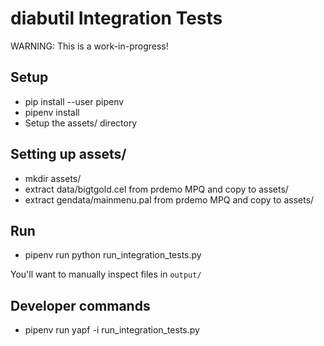 # diabutil Integration Tests

WARNING: This is a work-in-progress!

## Setup

* pip install --user pipenv
* pipenv install
* Setup the assets/ directory

## Setting up assets/

* mkdir assets/
* extract data/bigtgold.cel from prdemo MPQ and copy to assets/
* extract gendata/mainmenu.pal from prdemo MPQ and copy to assets/

## Run

* pipenv run python run_integration_tests.py

You'll want to manually inspect files in `output/`

## Developer commands

* pipenv run yapf -i run_integration_tests.py